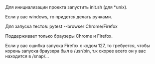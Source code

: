 
Для инициализации проекта запустить init.sh (для *unix).

Если у вас windows, то придется делать ручками.

Для запуска тестов: pytest --browser Chrome/Firefox

Поддерживает только браузеры Chrome и Firefox.

Если у вас ошибка запуска Firefox с кодом 127, то требуется, чтобы корень запуска браузера был в /usr/bin, т.к скорее всего он у вас находится в /snap/...